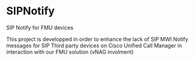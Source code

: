# SIPNotify
SIP Notify for FMU devices

This project is developped in order to enhance the lack of SIP MWI Notify messages for SIP Third party devices on Cisco Unified Call 
Manager in interaction with our FMU solution (vNAG involment)

